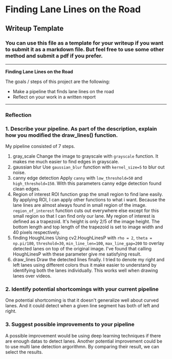 # **Finding Lane Lines on the Road** 

## Writeup Template

### You can use this file as a template for your writeup if you want to submit it as a markdown file. But feel free to use some other method and submit a pdf if you prefer.

---

**Finding Lane Lines on the Road**

The goals / steps of this project are the following:
* Make a pipeline that finds lane lines on the road
* Reflect on your work in a written report


[//]: # (Image References)

[image1]: ./examples/grayscale.jpg "Grayscale"

---

### Reflection

### 1. Describe your pipeline. As part of the description, explain how you modified the draw_lines() function.

My pipeline consisted of 7 steps.
1. gray_scale
Change the image to grayscale with `grayscale` function. It makes me much easier to find edges in grayscale.
2. gaussian blur
Use `gaussian_blur` function with `kernel_size=5` to blur out noise. 
3. canny edge detection
Apply `canny` with `low_threshold=50` and `high_threshold=150`. With this parameters canny edge detection found clean edges.
4. Region of interest
ROI function grap the small region to find lane easily. By applying ROI, I can apply other functions to what i want. Because the lane lines are almost always found in small region of the image. `region_of_interest` function cuts out everywhere else except for this small region so that I can find only our lane. My region of interest is defined as a trapezoid. It's height is only 2/5 of the image height. The bottom length and top length of the trapezoid is set to image width and 40 pixels respectively.
5. finding HoughLines
Using cv2.HoughLinesP with `rho = 2`, `theta = np.pi/180`, `threshold=30`, `min_line_len=100`, `max_line_gap=200` to overlay detected lanes on top of the original image. I've found that calling HoughLinesP with these parameter give me satisfying result.
6. draw_lines
Draw the detected lines finally. I tried to denote my right and left lanes using different colors thus it make easier to understand by identifying both the lanes individually. This works well when drawing lanes over videos.


### 2. Identify potential shortcomings with your current pipeline

One potential shortcoming is that it doesn't generalize well about curved lanes.
And it could detect when a given line segment has both of left and right.

### 3. Suggest possible improvements to your pipeline

A possible improvement would be using deep learning techniques if there are enough datas to detect lanes. 
Another potential improvement could be to use multi lane detection argorithmn. By comparing their result, we can select the results.
